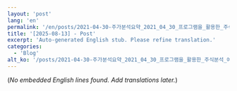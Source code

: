 ```yaml
---
layout: 'post'
lang: 'en'
permalink: '/en/posts/2021-04-30-주가분석요약_2021_04_30_프로그램을_활용한_주식분석_예상결과_12_59_47/'
title: '[2025-08-13] - Post'
excerpt: 'Auto-generated English stub. Please refine translation.'
categories:
  - 'Blog'
alt_ko: '/posts/2021-04-30-주가분석요약_2021_04_30_프로그램을_활용한_주식분석_예상결과_12_59_47/'
---
```


(*No embedded English lines found. Add translations later.*)
